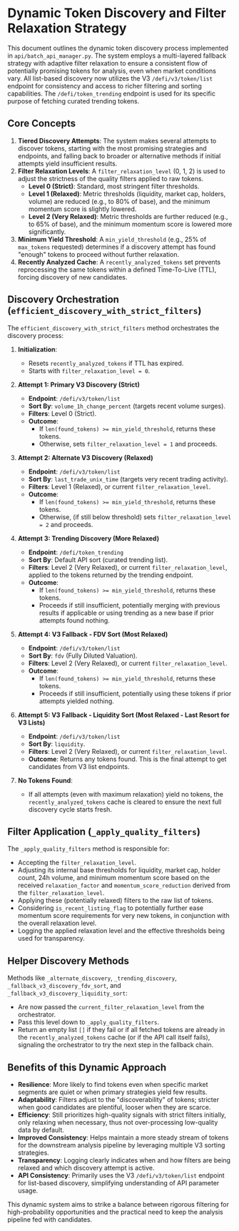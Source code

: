 # Dynamic Token Discovery and Filter Relaxation Strategy

This document outlines the dynamic token discovery process implemented in `api/batch_api_manager.py`. The system employs a multi-layered fallback strategy with adaptive filter relaxation to ensure a consistent flow of potentially promising tokens for analysis, even when market conditions vary. All list-based discovery now utilizes the V3 `/defi/v3/token/list` endpoint for consistency and access to richer filtering and sorting capabilities. The `/defi/token_trending` endpoint is used for its specific purpose of fetching curated trending tokens.

## Core Concepts

1.  **Tiered Discovery Attempts**: The system makes several attempts to discover tokens, starting with the most promising strategies and endpoints, and falling back to broader or alternative methods if initial attempts yield insufficient results.
2.  **Filter Relaxation Levels**: A `filter_relaxation_level` (0, 1, 2) is used to adjust the strictness of the quality filters applied to raw tokens.
    *   **Level 0 (Strict)**: Standard, most stringent filter thresholds.
    *   **Level 1 (Relaxed)**: Metric thresholds (liquidity, market cap, holders, volume) are reduced (e.g., to 80% of base), and the minimum momentum score is slightly lowered.
    *   **Level 2 (Very Relaxed)**: Metric thresholds are further reduced (e.g., to 65% of base), and the minimum momentum score is lowered more significantly.
3.  **Minimum Yield Threshold**: A `min_yield_threshold` (e.g., 25% of `max_tokens` requested) determines if a discovery attempt has found "enough" tokens to proceed without further relaxation.
4.  **Recently Analyzed Cache**: A `recently_analyzed_tokens` set prevents reprocessing the same tokens within a defined Time-To-Live (TTL), forcing discovery of new candidates.

## Discovery Orchestration (`efficient_discovery_with_strict_filters`)

The `efficient_discovery_with_strict_filters` method orchestrates the discovery process:

1.  **Initialization**:
    *   Resets `recently_analyzed_tokens` if TTL has expired.
    *   Starts with `filter_relaxation_level = 0`.

2.  **Attempt 1: Primary V3 Discovery (Strict)**
    *   **Endpoint**: `/defi/v3/token/list`
    *   **Sort By**: `volume_1h_change_percent` (targets recent volume surges).
    *   **Filters**: Level 0 (Strict).
    *   **Outcome**:
        *   If `len(found_tokens) >= min_yield_threshold`, returns these tokens.
        *   Otherwise, sets `filter_relaxation_level = 1` and proceeds.

3.  **Attempt 2: Alternate V3 Discovery (Relaxed)**
    *   **Endpoint**: `/defi/v3/token/list`
    *   **Sort By**: `last_trade_unix_time` (targets very recent trading activity).
    *   **Filters**: Level 1 (Relaxed), or current `filter_relaxation_level`.
    *   **Outcome**:
        *   If `len(found_tokens) >= min_yield_threshold`, returns these tokens.
        *   Otherwise, (if still below threshold) sets `filter_relaxation_level = 2` and proceeds.

4.  **Attempt 3: Trending Discovery (More Relaxed)**
    *   **Endpoint**: `/defi/token_trending`
    *   **Sort By**: Default API sort (curated trending list).
    *   **Filters**: Level 2 (Very Relaxed), or current `filter_relaxation_level`, applied to the tokens returned by the trending endpoint.
    *   **Outcome**:
        *   If `len(found_tokens) >= min_yield_threshold`, returns these tokens.
        *   Proceeds if still insufficient, potentially merging with previous results if applicable or using trending as a new base if prior attempts found nothing.

5.  **Attempt 4: V3 Fallback - FDV Sort (Most Relaxed)**
    *   **Endpoint**: `/defi/v3/token/list`
    *   **Sort By**: `fdv` (Fully Diluted Valuation).
    *   **Filters**: Level 2 (Very Relaxed), or current `filter_relaxation_level`.
    *   **Outcome**:
        *   If `len(found_tokens) >= min_yield_threshold`, returns these tokens.
        *   Proceeds if still insufficient, potentially using these tokens if prior attempts yielded nothing.

6.  **Attempt 5: V3 Fallback - Liquidity Sort (Most Relaxed - Last Resort for V3 Lists)**
    *   **Endpoint**: `/defi/v3/token/list`
    *   **Sort By**: `liquidity`.
    *   **Filters**: Level 2 (Very Relaxed), or current `filter_relaxation_level`.
    *   **Outcome**: Returns any tokens found. This is the final attempt to get candidates from V3 list endpoints.

7.  **No Tokens Found**:
    *   If all attempts (even with maximum relaxation) yield no tokens, the `recently_analyzed_tokens` cache is cleared to ensure the next full discovery cycle starts fresh.

## Filter Application (`_apply_quality_filters`)

The `_apply_quality_filters` method is responsible for:

*   Accepting the `filter_relaxation_level`.
*   Adjusting its internal base thresholds for liquidity, market cap, holder count, 24h volume, and minimum momentum score based on the received `relaxation_factor` and `momentum_score_reduction` derived from the `filter_relaxation_level`.
*   Applying these (potentially relaxed) filters to the raw list of tokens.
*   Considering `is_recent_listing_flag` to potentially further ease momentum score requirements for very new tokens, in conjunction with the overall relaxation level.
*   Logging the applied relaxation level and the effective thresholds being used for transparency.

## Helper Discovery Methods

Methods like `_alternate_discovery`, `_trending_discovery`, `_fallback_v3_discovery_fdv_sort`, and `_fallback_v3_discovery_liquidity_sort`:

*   Are now passed the `current_filter_relaxation_level` from the orchestrator.
*   Pass this level down to `_apply_quality_filters`.
*   Return an empty list `[]` if they fail or if all fetched tokens are already in the `recently_analyzed_tokens` cache (or if the API call itself fails), signaling the orchestrator to try the next step in the fallback chain.

## Benefits of this Dynamic Approach

*   **Resilience**: More likely to find tokens even when specific market segments are quiet or when primary strategies yield few results.
*   **Adaptability**: Filters adjust to the "discoverability" of tokens; stricter when good candidates are plentiful, looser when they are scarce.
*   **Efficiency**: Still prioritizes high-quality signals with strict filters initially, only relaxing when necessary, thus not over-processing low-quality data by default.
*   **Improved Consistency**: Helps maintain a more steady stream of tokens for the downstream analysis pipeline by leveraging multiple V3 sorting strategies.
*   **Transparency**: Logging clearly indicates when and how filters are being relaxed and which discovery attempt is active.
*   **API Consistency**: Primarily uses the V3 `/defi/v3/token/list` endpoint for list-based discovery, simplifying understanding of API parameter usage.

This dynamic system aims to strike a balance between rigorous filtering for high-probability opportunities and the practical need to keep the analysis pipeline fed with candidates. 